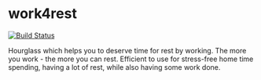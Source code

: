 # work4rest
[![Build Status](https://travis-ci.org/Scorpibear/work4rest.svg?branch=master)](https://travis-ci.org/Scorpibear/work4rest)

Hourglass which helps you to deserve time for rest by working. 
The more you work - the more you can rest. 
Efficient to use for stress-free home time spending, having a lot of rest, while also having some work done.

